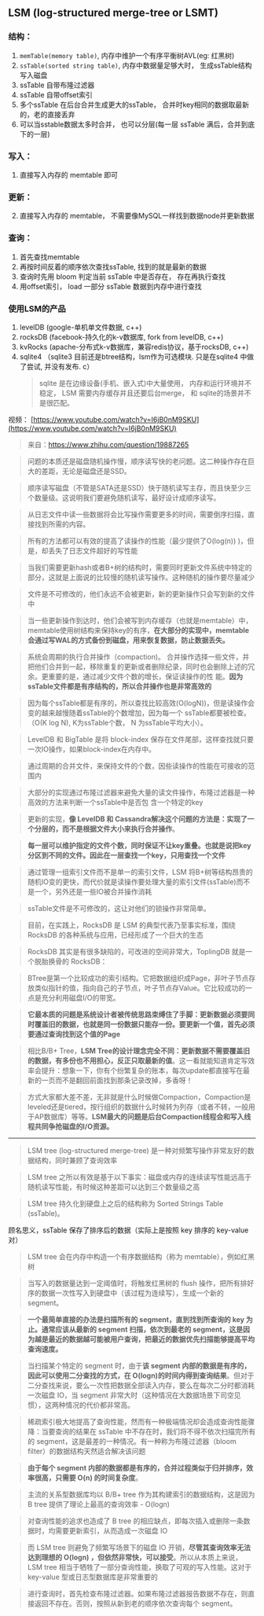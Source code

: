 ##  LSM (log-structured merge-tree or LSMT)

### 结构：
1. `memTable(memory table)`, 内存中维护一个有序平衡树AVL(eg: 红黑树)
2. `ssTable(sorted string table)`, 内存中数据量足够大时， 生成ssTable结构写入磁盘
3. ssTable 自带布隆过滤器
4. ssTable 自带offset索引
5. 多个ssTable 在后台合并生成更大的ssTable， 合并时key相同的数据取最新的，老的直接丢弃
6. 可以当sstable数据太多时合并， 也可以分层(每一层 ssTable 满后，合并到底下的一层)

### 写入：
1. 直接写入内存的 memtable 即可

### 更新：
2. 直接写入内存的 memtable， 不需要像MySQL一样找到数据node并更新数据

### 查询：
1. 首先查找memtable
2. 再按时间反着的顺序依次查找ssTable, 找到的就是最新的数据
3. 查询时先用 bloom 判定当前 ssTable 中是否存在， 存在再执行查找
4. 用offset索引， load 一部分 ssTable 数据到内存中进行查找


### 使用LSM的产品
1. levelDB (google-单机单文件数据, c++)
2. rocksDB (facebook-持久化的k-v数据库, fork from levelDB, c++)
3. kvRocks (apache-分布式k-v数据库，兼容redis协议，基于rocksDB, c++)
4. sqlite4 （sqlite3 目前还是btree结构，lsm作为可选模块. 只是在sqlite4 中做了尝试, 并没有发布. c） 
    > sqlite 是在边缘设备(手机、嵌入式)中大量使用， 内存和运行环境并不稳定， LSM 需要内存缓存并且还要后台merge， 和 sqlite的场景并不是很匹配。

视频： [https://www.youtube.com/watch?v=I6jB0nM9SKU](https://www.youtube.com/watch?v=I6jB0nM9SKU)


> 来自：https://www.zhihu.com/question/19887265

> 问题的本质还是磁盘随机操作慢，顺序读写快的老问题。这二种操作存在巨大的差距，无论是磁盘还是SSD。

> 顺序读写磁盘（不管是SATA还是SSD）快于随机读写主存，而且快至少三个数量级。这说明我们要避免随机读写，最好设计成顺序读写。

> 从日志文件中读一些数据将会比写操作需要更多的时间，需要倒序扫描，直接找到所需的内容。

> 所有的方法都可以有效的提高了读操作的性能（最少提供了O(log(n)) )，但是，却丢失了日志文件超好的写性能

> 当我们需要更新hash或者B+树的结构时，需要同时更新文件系统中特定的部分，这就是上面说的比较慢的随机读写操作。这种随机的操作要尽量减少

> 文件是不可修改的，他们永远不会被更新，新的更新操作只会写到新的文件中

> 当一些更新操作到达时，他们会被写到内存缓存（也就是memtable）中，memtable使用树结构来保持key的有序，**在大部分的实现中，memtable会通过写WAL的方式备份到磁盘，用来恢复数据，防止数据丢失。**

> 系统会周期的执行合并操作（compaction)。 合并操作选择一些文件，并把他们合并到一起，移除重复的更新或者删除纪录，同时也会删除上述的冗余。更重要的是，通过减少文件个数的增长，保证读操作的性 能。**因为ssTable文件都是有序结构的，所以合并操作也是非常高效的**

> 因为每个ssTable都是有序的，所以查找比较高效(O(logN))，但是读操作会变的越来越慢随着ssTable的个数增加，因为每一个 ssTable都要被检查。（O(K log N), K为ssTable个数， N 为ssTable平均大小）。

> LevelDB 和 BigTable 是将 block-index 保存在文件尾部，这样查找就只要一次IO操作，如果block-index在内存中。

> 通过周期的合并文件，来保持文件的个数，因些读操作的性能在可接收的范围内

> 大部分的实现通过布隆过滤器来避免大量的读文件操作，布隆过滤器是一种高效的方法来判断一个ssTable中是否包 含一个特定的key

> 更新的实现，**像 LevelDB 和 Cassandra解决这个问题的方法是：实现了一个分层的，而不是根据文件大小来执行合并操作**。

> **每一层可以维护指定的文件个数，同时保证不让key重叠。也就是说把key分区到不同的文件。因此在一层查找一个key，只用查找一个文件**

> 通过管理一组索引文件而不是单一的索引文件，LSM 将B+树等结构昂贵的随机IO变的更快，而代价就是读操作要处理大量的索引文件(ssTable)而不是一个，另外还是一些IO被合并操作消耗

> ssTable文件是不可修改的，这让对他们的锁操作非常简单。

> 目前，在实践上，RocksDB 是 LSM 的典型代表乃至事实标准，围绕 RocksDB 的各种系统与应用，已经形成了一个巨大的生态

> RocksDB 其实是有很多缺陷的，可改进的空间非常大，ToplingDB 就是一个脱胎换骨的 RocksDB：

> BTree是第一个比较成功的索引结构。它把数据组织成Page，非叶子节点存放类似指针的值，指向自己的子节点，叶子节点存Value。它比较成功的一点是充分利用磁盘I/O的带宽。

> **它最本质的问题是系统设计者被传统思路束缚住了手脚：更新数据必须要同时覆盖旧的数据，也就是同一份数据只能存一份。要更新一个值，首先必须要通过查询找到这个值的Page**

> 相比B/B+ Tree，**LSM Tree的设计理念完全不同：更新数据不需要覆盖旧的数据，有多份也不用担心，反正只取最新的值**。这一看就能知道肯定写效率会提升：想象一下，你有个纷繁复杂的账本，每次update都直接写在最新的一页而不是翻回前面找到那条记录改掉，多香呀！

> 方式大家都大差不差，无非就是什么时候做Compaction，Compaction是leveled还是tiered，按行组织的数据什么时候转为列存（或者不转，一般用于AP数据库）等等。**LSM最大的问题是后台Compaction线程会和写入线程共同争抢磁盘的I/O资源。**


---------------


> LSM tree (log-structured merge-tree) 是一种对频繁写操作非常友好的数据结构，同时兼顾了查询效率

> LSM tree 之所以有效是基于以下事实：磁盘或内存的连续读写性能远高于随机读写性能，有时候这种差距可以达到三个数量级之高

> LSM tree 持久化到硬盘上之后的结构称为 Sorted Strings Table (ssTable)。

顾名思义，ssTable 保存了排序后的数据（实际上是按照 key 排序的 key-value 对）

> LSM tree 会在内存中构造一个有序数据结构（称为 memtable），例如红黑树

> 当写入的数据量达到一定阈值时，将触发红黑树的 flush 操作，把所有排好序的数据一次性写入到硬盘中（该过程为连续写），生成一个新的 segment。

> **一个最简单直接的办法是扫描所有的 segment，直到找到所查询的 key 为止。通常应该从最新的 segment 扫描，依次到最老的 segment，这是因为越是最近的数据越可能被用户查询，把最近的数据优先扫描能够提高平均查询速度。**

> 当扫描某个特定的 segment 时，由于**该 segment 内部的数据是有序的，因此可以使用二分查找的方式，在 O(log⁡n)的时间内得到查询结果**。但对于二分查找来说，要么一次性把数据全部读入内存，要么在每次二分时都消耗一次磁盘 IO，当 segment 非常大时（这种情况在大数据场景下司空见惯），这两种情况的代价都非常高。

> 稀疏索引极大地提高了查询性能，然而有一种极端情况却会造成查询性能骤降：当要查询的结果在 ssTable 中不存在时，我们将不得不依次扫描完所有的 segment，这是最差的一种情况。有一种称为布隆过滤器（bloom filter）的数据结构天然适合解决该问题

> **由于每个 segment 内部的数据都是有序的，合并过程类似于归并排序，效率很高，只需要 O(n) 的时间复杂度**。

> 主流的关系型数据库均以 B/B+ tree 作为其构建索引的数据结构，这是因为 B tree 提供了理论上最高的查询效率 -  O(log⁡n)

> 对查询性能的追求也造成了 B tree 的相应缺点，即每次插入或删除一条数据时，均需要更新索引，从而造成一次磁盘 IO

> 而 LSM tree 则避免了频繁写场景下的磁盘 IO 开销，**尽管其查询效率无法达到理想的 O(log⁡n) ，但依然非常快，可以接受**。所以从本质上来说，LSM tree 相当于牺牲了一部分查询性能，换取了可观的写入性能。这对于 key-value 型或日志型数据库是非常重要的

> 进行查询时，首先检查布隆过滤器。如果布隆过滤器报告数据不存在，则直接返回不存在。否则，按照从新到老的顺序依次查询每个 segment。

